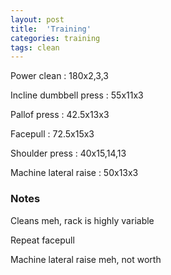 ```yaml
---
layout: post
title:  'Training'
categories: training
tags: clean
---
```


Power clean : 180x2,3,3

Incline dumbbell press : 55x11x3

Pallof press  : 42.5x13x3

Facepull  : 72.5x15x3

Shoulder press  : 40x15,14,13

Machine lateral raise : 50x13x3

### Notes

Cleans meh, rack is highly variable

Repeat facepull

Machine lateral raise meh, not worth
